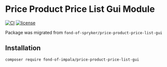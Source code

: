# Price Product Price List Gui Module
[![CI](https://github.com/fond-of-impala/price-product-price-list-gui/actions/workflows/main.yml/badge.svg)](https://github.com/fond-of-impala/price-product-price-list-gui/actions/workflows/main.yml)
[![license](https://img.shields.io/github/license/fond-of-impala/price-product-price-list-gui.svg)](https://packagist.org/packages/fond-of-impala/price-product-price-list-gui)

Package was migrated from `fond-of-spryker/price-product-price-list-gui`

## Installation

```
composer require fond-of-impala/price-product-price-list-gui
```
